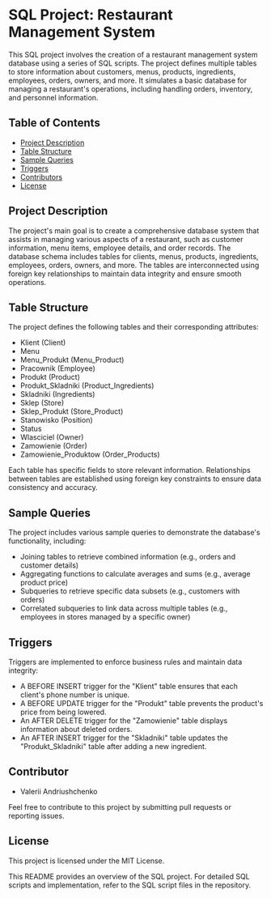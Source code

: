 # SQL Project: Restaurant Management System

This SQL project involves the creation of a restaurant management system database using a series of SQL scripts. The project defines multiple tables to store information about customers, menus, products, ingredients, employees, orders, owners, and more. It simulates a basic database for managing a restaurant's operations, including handling orders, inventory, and personnel information.

## Table of Contents

- [Project Description](#project-description)
- [Table Structure](#table-structure)
- [Sample Queries](#sample-queries)
- [Triggers](#triggers)
- [Contributors](#contributors)
- [License](#license)

## Project Description

The project's main goal is to create a comprehensive database system that assists in managing various aspects of a restaurant, such as customer information, menu items, employee details, and order records. The database schema includes tables for clients, menus, products, ingredients, employees, orders, owners, and more. The tables are interconnected using foreign key relationships to maintain data integrity and ensure smooth operations.

## Table Structure

The project defines the following tables and their corresponding attributes:

- Klient (Client)
- Menu
- Menu_Produkt (Menu_Product)
- Pracownik (Employee)
- Produkt (Product)
- Produkt_Skladniki (Product_Ingredients)
- Skladniki (Ingredients)
- Sklep (Store)
- Sklep_Produkt (Store_Product)
- Stanowisko (Position)
- Status
- Wlasciciel (Owner)
- Zamowienie (Order)
- Zamowienie_Produktow (Order_Products)

Each table has specific fields to store relevant information. Relationships between tables are established using foreign key constraints to ensure data consistency and accuracy.

## Sample Queries

The project includes various sample queries to demonstrate the database's functionality, including:

- Joining tables to retrieve combined information (e.g., orders and customer details)
- Aggregating functions to calculate averages and sums (e.g., average product price)
- Subqueries to retrieve specific data subsets (e.g., customers with orders)
- Correlated subqueries to link data across multiple tables (e.g., employees in stores managed by a specific owner)

## Triggers

Triggers are implemented to enforce business rules and maintain data integrity:

- A BEFORE INSERT trigger for the "Klient" table ensures that each client's phone number is unique.
- A BEFORE UPDATE trigger for the "Produkt" table prevents the product's price from being lowered.
- An AFTER DELETE trigger for the "Zamowienie" table displays information about deleted orders.
- An AFTER INSERT trigger for the "Skladniki" table updates the "Produkt_Skladniki" table after adding a new ingredient.

## Contributor

- Valerii Andriushchenko

Feel free to contribute to this project by submitting pull requests or reporting issues.

## License

This project is licensed under the MIT License.

This README provides an overview of the SQL project. For detailed SQL scripts and implementation, refer to the SQL script files in the repository.
